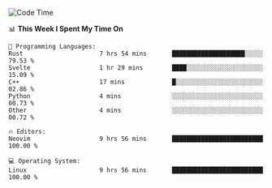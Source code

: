 <!-- [![Top Langs](https://github-readme-stats.vercel.app/api/top-langs/?username=gagahsyuja&theme=dracula&hide_border=true&border_radius=7)](https://github.com/anuraghazra/github-readme-stats) -->

<!--START_SECTION:waka-->
![Code Time](http://img.shields.io/badge/Code%20Time-351%20hrs%2056%20mins-blue)

📊 **This Week I Spent My Time On** 

```text
💬 Programming Languages: 
Rust                     7 hrs 54 mins       ████████████████████░░░░░   79.53 % 
Svelte                   1 hr 29 mins        ████░░░░░░░░░░░░░░░░░░░░░   15.09 % 
C++                      17 mins             █░░░░░░░░░░░░░░░░░░░░░░░░   02.86 % 
Python                   4 mins              ░░░░░░░░░░░░░░░░░░░░░░░░░   00.73 % 
Other                    4 mins              ░░░░░░░░░░░░░░░░░░░░░░░░░   00.72 % 

🔥 Editors: 
Neovim                   9 hrs 56 mins       █████████████████████████   100.00 % 

💻 Operating System: 
Linux                    9 hrs 56 mins       █████████████████████████   100.00 % 
```


<!--END_SECTION:waka-->
